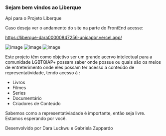 ### Sejam bem vindos ao Liberque 

Api para o Projeto Liberque 

Caso deseja ver o andamento do site na parte do FrontEnd acesse:

https://liberque-dara00000847256-unicapbr.vercel.app/

![image](https://user-images.githubusercontent.com/89602692/235190576-814f739d-4cf0-4412-afec-ab0aa2356ae1.png)
![image](https://user-images.githubusercontent.com/89602692/235190693-37a08df6-6d3f-4ff8-a906-ece2877aaa5e.png)
![image](https://user-images.githubusercontent.com/89602692/235190755-8dab1ee3-27f6-4cef-bdb9-4389f28141af.png)


Este projeto têm como objetivo ser um grande acervo intelectual para a comunidade LGBTQIAP+ possam saber onde possue ou quais são os meios de entreterimento onde eles possam ter acesso a conteúdo de representatividade, tendo acesso á : 

- Livros
- Filmes 
- Series 
- Documentário 
- Criadores de Conteúdo 

Sabemos como a representativiadade é importante, então seja livre. 
Estamos esperando por você.

Desenvolvido por Dara Luckwu e Gabriela Zuppardo 

